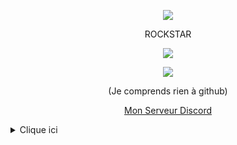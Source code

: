 <p align="center">  
<img src="https://cdn.discordapp.com/attachments/898867755300843590/900837930300506142/unknown.png">
</p>
<p align="center">
     ROCKSTAR
<p align="center">  
<img src="https://komarev.com/ghpvc/?username=DictateurMaxou&color=grey">
</p>
    <p align="center">
  <img src="https://discord.c99.nl/widget/theme-4/875041611732631584.png" />
</p>
<p align="center">
(Je comprends rien à github)
<p align="center">
    <a href="https://discord.gg/mTS6AwvjzH">Mon Serveur Discord</a>

<details>
  <summary>Clique ici</summary>
<details>
  <summary>Réseaux</summary>
    <p align="center">
    Résaux Sociaux :
<p align="center"> 
    ﹒
    <a href="https://www.youtube.com/channel/...">Youtube</a>
    ﹒
    <a href="https://www.instagram.com/mojo.lua/">Instagram</a>
    ﹒
</p>
</details>
<details>
  <summary>Contacter</summary>
    <p align="center">
    Pour me contacter :
<p align="center"> 
    ﹒
    <a href="https://discord.com/users/875041611732631584">Discord</a>
    ﹒
    <a href="https://t.me/soon">Telegram</a>
    ﹒
<p align="center">
Ajoutez moi sur discord
</p>
</details>
<details>
  <summary>Aide</summary>
    <p align="center">
    -----------------
<p align="center"> 
    ﹒
    <a href="https://cdn.discordapp.com/attachments/892689023443800065/894465011186024448/image0.jpg">Photo de lele</a>
    ﹒
    <a href="https://discord.gg/mTS6AwvjzH">serveur discord</a>
    ﹒
</p>
</details>

<details>
  <summary>Stats</summary>
  <img src="https://github-readme-stats.vercel.app/api?username=apo93&show_icons=true&count_private=true&hide_title=true">
  <img src="https://github-readme-stats.vercel.app/api/top-langs/?username=apo93">
</details>
</details>
